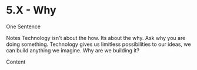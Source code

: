 # 5.X - Why

One Sentence

Notes
Technology isn't about the how. Its about the why. Ask why you are doing something. Technology gives us limitless possibilities to our ideas, we can build anything we imagine. Why are we building it?

Content